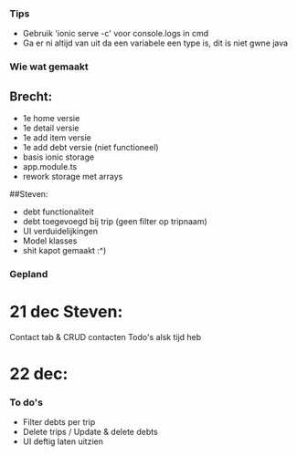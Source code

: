 ### Tips

- Gebruik 'ionic serve -c' voor console.logs in cmd
- Ga er ni altijd van uit da een variabele een type is, dit is niet gwne java

### Wie wat gemaakt

## Brecht:
 - 1e home versie
 - 1e detail versie
 - 1e add item versie
 - 1e add debt versie (niet functioneel)
 - basis ionic storage
 - app.module.ts
 - rework storage met arrays

 ##Steven:
 - debt functionaliteit
 - debt toegevoegd bij trip (geen filter op tripnaam)
 - UI verduidelijkingen
 - Model klasses
 - shit kapot gemaakt :^)
 

 ### Gepland

# 21 dec Steven: 
Contact tab & CRUD contacten
Todo's alsk tijd heb

# 22 dec:


### To do's

- Filter debts per trip
- Delete trips / Update & delete debts
- UI deftig laten uitzien
